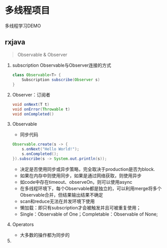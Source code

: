 # 多线程项目
多线程学习DEMO
## rxjava
>	Observable & Observer

1. subscription
	Observable与Observer连接的方式


	```java
	class Observable<T> {
	    Subscription subscribe(Observer s)
	}
	```	

2.	Observer：订阅者
	
	```java
	void onNext(T t)
    void onError(Throwable t)
    void onCompleted()
	```

3. Observable
	- 同步代码


	```java
	Observable.create(s -> {    
		s.onNext("Hello World!");
		s.onCompleted();
	}).subscribe(s -> System.out.println(s));
	```
	
	- 决定是否使用同步或异步策略，完全取决于production是否为block.
	- 如果在内存中则使用同步，如果是通过网络获取，则使用异步
	- 如code中存在timeout、observeOn，则可以使用async
	- 在多线程环境下，每个Observable都是独立的，可以利用merge将多个Observable合并，但结果输出结果不确定
	- scan和reduce无法在并发环境下使用
	- 懒加载：即只有subscription才会被触发并且可被重复使用；
	- Single：Observable of One；Completable：Observable of None;
4. Operators
	- 大多数的操作都为同步的
5. 


